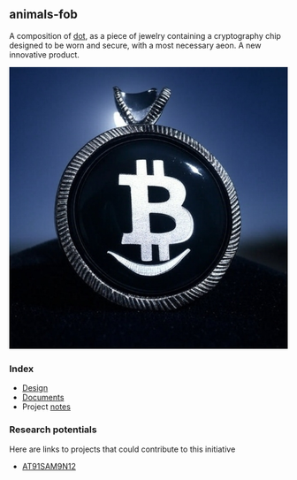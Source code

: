 ## animals-fob

A composition of [dot](https://github.com/Emotional-Toys/animals-dot), as a piece of jewelry containing a cryptography chip designed to be worn and secure, with a most necessary aeon. A new innovative product.

![fob](/images/fob.jpg)

### Index

* [Design](/design/README.md)
* [Documents](/docs/README.md)
* Project [notes](/ProjectNotes.md)

### Research potentials

Here are links to projects that could contribute to this initiative

* [AT91SAM9N12](https://github.com/Emotional-Toys/Small-Embedded-Linux-System/tree/master/AT91SAM9N12)
